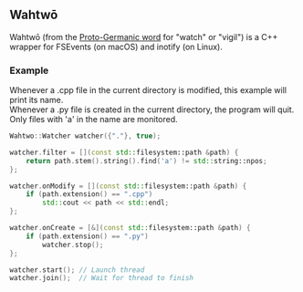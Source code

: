 ## Wahtwō

Wahtwō (from the [Proto-Germanic word](https://en.wiktionary.org/wiki/Reconstruction:Proto-Germanic/wahtw%C5%8D) for "watch" or "vigil") is a C++ wrapper for FSEvents (on macOS) and inotify (on Linux).

### Example

Whenever a .cpp file in the current directory is modified, this example will print its name.  
Whenever a .py file is created in the current directory, the program will quit.  
Only files with 'a' in the name are monitored.

```c++
Wahtwo::Watcher watcher({"."}, true);

watcher.filter = [](const std::filesystem::path &path) {
    return path.stem().string().find('a') != std::string::npos;
};

watcher.onModify = [](const std::filesystem::path &path) {
    if (path.extension() == ".cpp")
        std::cout << path << std::endl;
};

watcher.onCreate = [&](const std::filesystem::path &path) {
    if (path.extension() == ".py")
        watcher.stop();
};

watcher.start(); // Launch thread
watcher.join();  // Wait for thread to finish
```